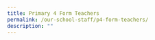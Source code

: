 ```yaml
---
title: Primary 4 Form Teachers
permalink: /our-school-staff/p4-form-teachers/
description: ""
---
```

